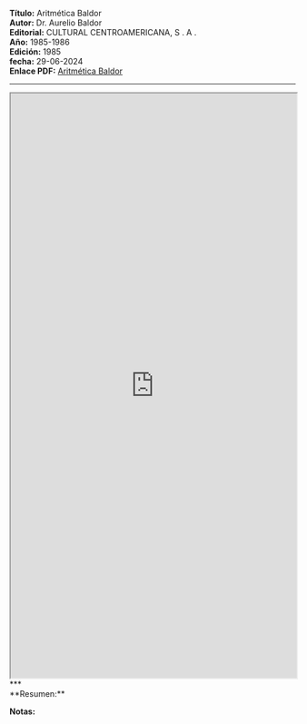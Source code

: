 **Título:** Aritmética Baldor <br>
**Autor:** Dr. Aurelio Baldor<br>
**Editorial:** CULTURAL CENTROAMERICANA, S . A .<br>
**Año:** 1985-1986<br>
**Edición:** 1985<br>
**fecha:** 29-06-2024<br>
**Enlace PDF:** [Aritmética Baldor](https://drive.google.com/file/d/1CQ7h008l67SBBDg3QV-6OS8xqrk8k3rK/view?usp=sharing)
***
<iframe src="https://drive.google.com/file/d/1CQ7h008l67SBBDg3QV-6OS8xqrk8k3rK/preview?usp=sharing" width="100%" height="1030"></iframe>
***  
<br>
**Resumen:**

**Notas:**
